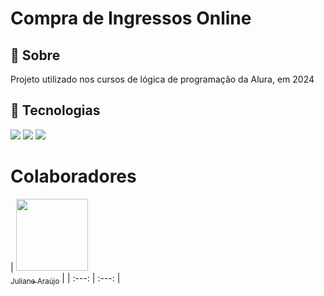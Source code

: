 <h1>Compra de Ingressos Online</h1>

<h2>🔖 Sobre</h2>
<p>Projeto utilizado nos cursos de lógica de programação da Alura, em 2024</p>

## 🚀 Tecnologias

<div>
  <img src="https://img.shields.io/badge/HTML-239120?style=for-the-badge&logo=html5&logoColor=white">
  <img src="https://img.shields.io/badge/CSS-239120?&style=for-the-badge&logo=css3&logoColor=white">
  <img src="https://img.shields.io/badge/JavaScript-F7DF1E?style=for-the-badge&logo=javascript&logoColor=black">
</div>

# Colaboradores
| [<img loading="lazy" src="https://avatars.githubusercontent.com/u/126596841?s=400&u=90092c0664bce61dd207fec8c9124c7406309ca8&v=4" width=115><br><sub>Juliane Araújo</sub>](https://github.com/juliane-DevArj) | 
| :---: | :---: |
